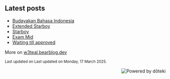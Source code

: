 ## Latest posts

<!-- blog start -->
- [Budayakan Bahasa Indonesia](https://w3teal.bearblog.dev/budayakan-bahasa-indonesia/)
- [Extended Starboy](https://w3teal.bearblog.dev/extended-starboy/)
- [Starboy](https://w3teal.bearblog.dev/starboy/)
- [Exam Mid](https://w3teal.bearblog.dev/exam-mid/)
- [Waiting till approved](https://w3teal.bearblog.dev/waiting-till-approved/)

More on [w3teal.bearblog.dev](https://w3teal.bearblog.dev/posts/)
<!-- blog end -->

<sub>Last updated on <!-- last_updated start -->
Last updated on Monday, 17 March 2025.
<!-- last_updated end --></sub>

<a href="https://doteki.org"><img src="https://img.shields.io/badge/powered_by-d%C5%8Dteki-0?style=flat-square&labelColor=202b2d&color=5E936C" align="right" alt="Powered by dōteki"></a>
